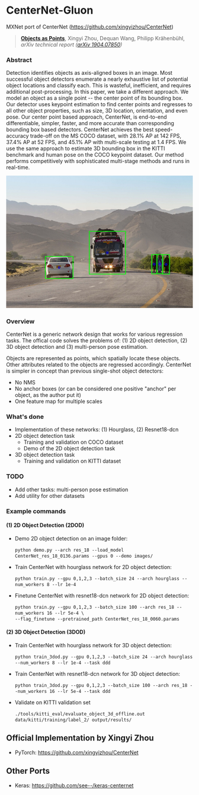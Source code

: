 # CenterNet-Gluon

MXNet port of CenterNet (https://github.com/xingyizhou/CenterNet)

> [**Objects as Points**](http://arxiv.org/abs/1904.07850),
> Xingyi Zhou, Dequan Wang, Philipp Kr&auml;henb&uuml;hl,
> *arXiv technical report ([arXiv 1904.07850](http://arxiv.org/abs/1904.07850))*

### Abstract
Detection identifies objects as axis-aligned boxes in an image. Most successful object detectors enumerate a nearly exhaustive list of potential object locations and classify each. This is wasteful, inefficient, and requires additional post-processing. In this paper, we take a different approach. We model an object as a single point -- the center point of its bounding box. Our detector uses keypoint estimation to find center points and regresses to all other object properties, such as size, 3D location, orientation, and even pose. Our center point based approach, CenterNet, is end-to-end differentiable, simpler, faster, and more accurate than corresponding bounding box based detectors. CenterNet achieves the best speed-accuracy trade-off on the MS COCO dataset, with 28.1% AP at 142 FPS, 37.4% AP at 52 FPS, and 45.1% AP with multi-scale testing at 1.4 FPS. We use the same approach to estimate 3D bounding box in the KITTI benchmark and human pose on the COCO keypoint dataset. Our method performs competitively with sophisticated multi-stage methods and runs in real-time.

<p align="center">
  <img src="assets/demo.jpg">
</p>

### Overview
CenterNet is a generic network design that works for various regression tasks.
The offical code solves the problems of: (1) 2D object detection, (2) 3D object detection and (3) multi-person pose estimation.

Objects are represented as points, which spatially locate these objects. Other attributes related to the objects are regressed accordingly.
CenterNet is simpler in concept than previous single-shot object detectors:
- No NMS
- No anchor boxes (or can be considered one positive "anchor" per object, as the author put it)
- One feature map for multiple scales

### What's done
- Implementation of these networks: (1) Hourglass, (2) Resnet18-dcn
- 2D object detection task
     + Training and validation on COCO dataset
     + Demo of the 2D object detection task
- 3D object detection task
     + Training and validation on KITTI dataset

### TODO
- Add other tasks: multi-person pose estimation
- Add utility for other datasets

### Example commands

#### (1) 2D Object Detection (2DOD)

- Demo 2D object detection on an image folder:

  ```Shell
  python demo.py --arch res_18 --load_model CenterNet_res_18_0136.params --gpus 0 --demo images/
  ```

- Train CenterNet with hourglass network for 2D object detection:

  ```Shell
  python train.py --gpu 0,1,2,3 --batch_size 24 --arch hourglass --num_workers 8 --lr 1e-4
  ```

- Finetune CenterNet with resnet18-dcn network for 2D object detection:

  ```Shell
  python train.py --gpu 0,1,2,3 --batch_size 100 --arch res_18 --num_workers 16 --lr 5e-4 \
  --flag_finetune --pretrained_path CenterNet_res_18_0060.params
  ```

#### (2) 3D Object Detection (3DOD)
- Train CenterNet with hourglass network for 3D object detection:

  ```Shell
  python train_3dod.py --gpu 0,1,2,3 --batch_size 24 --arch hourglass --num_workers 8 --lr 1e-4 --task ddd
  ```

- Train CenterNet with resnet18-dcn network for 3D object detection:

  ```Shell
  python train_3dod.py --gpu 0,1,2,3 --batch_size 100 --arch res_18 --num_workers 16 --lr 5e-4 --task ddd
  ```

- Validate on KITTI validation set

  ```Shell
  ./tools/kitti_eval/evaluate_object_3d_offline.out data/kitti/training/label_2/ output/results/
  ```

## Official Implementation by Xingyi Zhou
- PyTorch: https://github.com/xingyizhou/CenterNet

## Other Ports
- Keras: https://github.com/see--/keras-centernet
